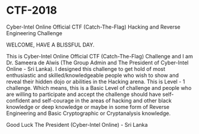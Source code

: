 # CTF-2018
Cyber-Intel Online Official CTF (Catch-The-Flag) Hacking and Reverse Engineering Challenge

WELCOME, HAVE A BLISSFUL DAY.

This is Cyber-Intel Online Official CTF (Catch-The-Flag) Challenge and I am Dr. Sameera de Alwis (The Group Admin and The President of Cyber-Intel Online - Sri Lanka). I designed this challenge to get hold of most enthusiastic and skilled/knowledgeable people who wish to show and reveal their hidden dojo or abilities in the Hacking arena. This is Level - 1 challenge. Which means, this is a Basic Level of challenge and people who are willing to participate and accept the challenge should have self-confident and self-courage in the areas of hacking and other black knowledge or deep knowledge or maybe in some form of Reverse Engineering and Basic Cryptographic or Cryptanalysis knowledge.

Good Luck 
The President (Cyber-Intel Online) - Sri Lanka
